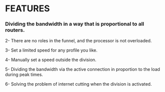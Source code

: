 # FEATURES



### Dividing the bandwidth in a way that is proportional to all routers.


2- There are no roles in the funnel, and the processor is not overloaded.

3- Set a limited speed for any profile you like.

4- Manually set a speed outside the division.

5- Dividing the bandwidth via the active connection in proportion to the load during peak times.

6- Solving the problem of internet cutting when the division is activated.


